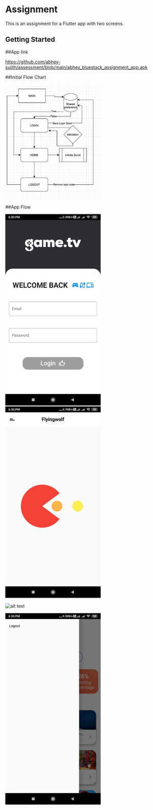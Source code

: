 # Assignment

This is an assignment for a Flutter app with two screens.

## Getting Started


##App link 

https://github.com/abhey-sujith/assessment/blob/main/abhey_bluestack_assignment_app.apk

##Initial Flow Chart

<img src="./Basic Flow.png" width="300">

##App Flow

<img src="./login.jpeg" width="300">

<img src="./loading.jpeg" width="300">

![alt text](./appgif.gif)

<img src="./logout.jpeg" width="300">
